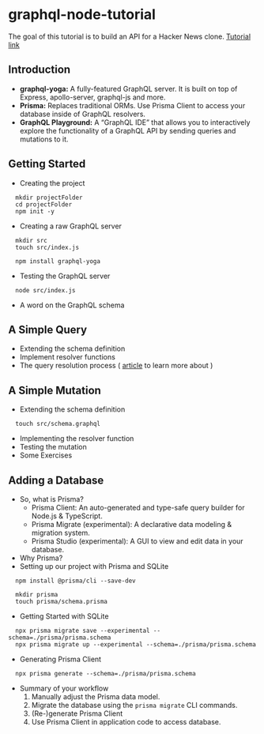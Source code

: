 # graphql-node-tutorial
The goal of this tutorial is to build an API for a Hacker News clone. [Tutorial link](https://www.howtographql.com/graphql-js/0-introduction/)

## Introduction

- **graphql-yoga:** A fully-featured GraphQL server. It is built on top of Express, apollo-server, graphql-js and more.
- **Prisma:** Replaces traditional ORMs. Use Prisma Client to access your database inside of GraphQL resolvers.
- **GraphQL Playground:** A “GraphQL IDE” that allows you to interactively explore the functionality of a GraphQL API by sending queries and mutations to it.

## Getting Started

- Creating the project
```shell script
  mkdir projectFolder
  cd projectFolder
  npm init -y
```

- Creating a raw GraphQL server
```shell script
  mkdir src
  touch src/index.js
```
```shell script
  npm install graphql-yoga
```
- Testing the GraphQL server
```shell script
  node src/index.js
```
- A word on the GraphQL schema

## A Simple Query

- Extending the schema definition
- Implement resolver functions
- The query resolution process ( [article](https://www.prisma.io/blog/graphql-server-basics-the-schema-ac5e2950214e#9d03) to learn more about )

## A Simple Mutation

- Extending the schema definition
```shell script
  touch src/schema.graphql
```
- Implementing the resolver function
- Testing the mutation
- Some Exercises

## Adding a Database

- So, what is Prisma?
    - Prisma Client: An auto-generated and type-safe query builder for Node.js & TypeScript.
    - Prisma Migrate (experimental): A declarative data modeling & migration system.
    - Prisma Studio (experimental): A GUI to view and edit data in your database.
- Why Prisma?
- Setting up our project with Prisma and SQLite
```shell script
  npm install @prisma/cli --save-dev
```
```shell script
  mkdir prisma
  touch prisma/schema.prisma
```
- Getting Started with SQLite
```shell script
  npx prisma migrate save --experimental --schema=./prisma/prisma.schema
  npx prisma migrate up --experimental --schema=./prisma/prisma.schema
```
- Generating Prisma Client
```shell script
  npx prisma generate --schema=./prisma/prisma.schema
```
- Summary of your workflow
  1. Manually adjust the Prisma data model.
  2. Migrate the database using the `prisma migrate` CLI commands.
  3. (Re-)generate Prisma Client
  4. Use Prisma Client in application code to access database.